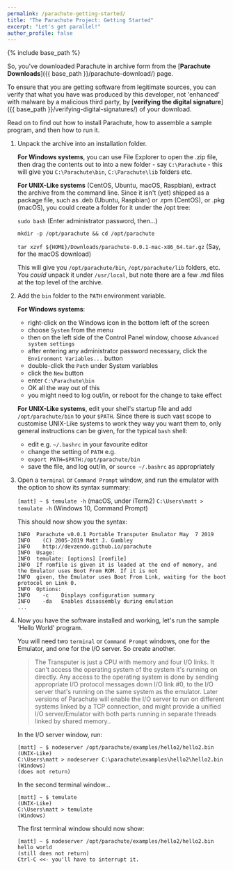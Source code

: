 ```yaml
---
permalink: /parachute-getting-started/
title: "The Parachute Project: Getting Started"
excerpt: "Let's get parallel!"
author_profile: false
---
```


{% include base_path %}

So, you've downloaded Parachute in archive form from the [**Parachute Downloads**]({{ base_path }}/parachute-download/)
page. 

To ensure that you are getting software from legitimate sources, you can verify that what you have was produced by this
developer, not 'enhanced' with malware by a malicious third party, by 
[**verifying the digital signature**]({{ base_path }}/verifying-digital-signatures/) of your download.

Read on to find out how to install Parachute, how to assemble a sample program, and then how to run it.

1.  Unpack the archive into an installation folder.

    **For Windows systems**, you can use File Explorer to open the .zip file, then drag the contents out to
    into a new folder - say `C:\Parachute` - this will give you `C:\Parachute\bin`, `C:\Parachute\lib` folders etc.

    **For UNIX-Like systems** (CentOS, Ubuntu, macOS, Raspbian), extract the archive from the command line.
    Since it isn't (yet) shipped as a package file, such as .deb (Ubuntu, Raspbian) or .rpm (CentOS),
    or .pkg (macOS), you could create a folder for it under the /opt tree:
    
    `sudo bash` (Enter administrator password, then...)
    
    `mkdir -p /opt/parachute && cd /opt/parachute`
    
    `tar xzvf ${HOME}/Downloads/parachute-0.0.1-mac-x86_64.tar.gz` (Say, for the macOS download)
    
    This will give you `/opt/parachute/bin`, `/opt/parachute/lib` folders, etc.
    You _could_ unpack it under `/usr/local`, but note there are a few .md files at the top level of the archive.
    
2.  Add the `bin` folder to the `PATH` environment variable.

    **For Windows systems**: 
       * right-click on the Windows icon in the bottom left of the screen
       * choose `System` from the menu
       * then on the left side of the Control Panel window, choose `Advanced system settings`
       * after entering any administrator password necessary, click the `Environment Variables...` button
       * double-click the `Path` under System variables
       * click the `New` button
       * enter `C:\Parachute\bin`
       * OK all the way out of this
       * you might need to log out/in, or reboot for the change to take effect
       
    **For UNIX-Like systems**, edit your shell's startup file and add `/opt/parachute/bin` to your `$PATH`.
    Since there is such vast scope to customise UNIX-Like systems to work they way you want them to, only
    general instructions can be given, for the typical `bash` shell:
       * edit e.g. `~/.bashrc` in your favourite editor
       * change the setting of `PATH` e.g.
       * `export PATH=$PATH:/opt/parachute/bin`
       * save the file, and log out/in, or `source ~/.bashrc` as appropriately
       
3.  Open a `terminal` or `Command Prompt` window, and run the emulator with the option to show its syntax summary:

    `[matt] ~ $ temulate -h` (macOS, under iTerm2)
    `C:\Users\matt > temulate -h` (Windows 10, Command Prompt)
    
    This should now show you the syntax:
    ```
    INFO  Parachute v0.0.1 Portable Transputer Emulator May  7 2019
    INFO    (C) 2005-2019 Matt J. Gumbley
    INFO    http://devzendo.github.io/parachute
    INFO  Usage:
    INFO  temulate: [options] [romfile]
    INFO  If romfile is given it is loaded at the end of memory, and the Emulator uses Boot From ROM. If it is not
    INFO  given, the Emulator uses Boot From Link, waiting for the boot protocol on Link 0.
    INFO  Options:
    INFO    -c    Displays configuration summary
    INFO    -da   Enables disassembly during emulation
    ...
    ```
    
4.  Now you have the software installed and working, let's run the sample 'Hello World' program.

    You will need two `terminal` or `Command Prompt` windows, one for the Emulator, and one for the I/O server. 
    So create another. 
    
    > The Transputer is just a CPU with memory and four I/O links. It can't access the operating
    > system of the system it's running on directly. Any access to the operating system is done by sending appropriate
    > I/O protocol messages down I/O link #0, to the I/O server that's running on the same system as the emulator.
    > Later versions of Parachute will enable the I/O server to run on different systems linked by a TCP connection,
    > and might provide a unified I/O server/Emulator with both parts running in separate threads linked by shared
    > memory..
    
    In the I/O server window, run:
    
    ```
    [matt] ~ $ nodeserver /opt/parachute/examples/hello2/hello2.bin        (UNIX-Like)
    C:\Users\matt > nodeserver C:\parachute\examples\hello2\hello2.bin     (Windows)
    (does not return)
    ```
    
    In the second terminal window...
    ```
    [matt] ~ $ temulate                                                    (UNIX-Like)
    C:\Users\matt > temulate                                               (Windows)
    ```
    
    The first terminal window should now show:
    ```
    [matt] ~ $ nodeserver /opt/parachute/examples/hello2/hello2.bin
    hello world
    (still does not return)
    Ctrl-C <<- you'll have to interrupt it.
    ```
